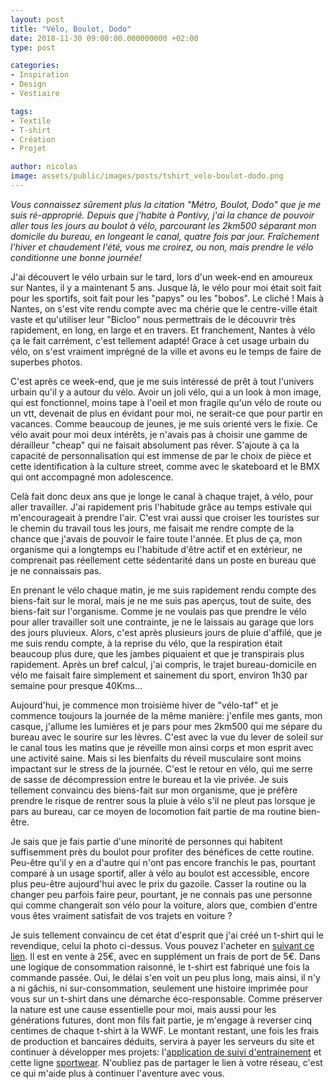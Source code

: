 ```yaml
---
layout: post
title: "Vélo, Boulot, Dodo"
date: 2018-11-30 09:00:00.000000000 +02:00
type: post

categories:
- Inspiration
- Design
- Vestiaire

tags:
- Textile
- T-shirt
- Création
- Projet

author: nicolas
image: assets/public/images/posts/tshirt_velo-boulot-dodo.png
---
```

<em>Vous connaissez sûrement plus la citation "Métro, Boulot, Dodo" que je me suis ré-approprié. Depuis que j'habite à Pontivy, j'ai la chance de pouvoir aller tous les jours au boulot à vélo, parcourant les 2km500 séparant mon domicile du bureau, en longeant le canal, quatre fois par jour. Fraîchement l'hiver et chaudement l'été, vous me croirez, ou non, mais prendre le vélo conditionne une bonne journée!</em>

J'ai découvert le vélo urbain sur le tard, lors d'un week-end en amoureux sur Nantes, il y a maintenant 5 ans. Jusque là, le vélo pour moi était soit fait pour les sportifs, soit fait pour les "papys" ou les "bobos". Le cliché ! Mais à Nantes, on s'est vite rendu compte avec ma chérie que le centre-ville était vaste et qu'utiliser leur "Bicloo" nous permettrais de le découvrir très rapidement, en long, en large et en travers. Et franchement, Nantes à vélo ça le fait carrément, c'est tellement adapté! Grace à cet usage urbain du vélo, on s'est vraiment imprégné de la ville et avons eu le temps de faire de superbes photos.

C'est après ce week-end, que je me suis intéressé de prêt à tout l'univers urbain qu'il y a autour du vélo. Avoir un joli vélo, qui a un look à mon image, qui est fonctionnel, moins tape à l'oeil et mon fragile qu'un vélo de route ou un vtt, devenait de plus en évidant pour moi, ne serait-ce que pour partir en vacances. Comme beaucoup de jeunes, je me suis orienté vers le fixie. Ce vélo avait pour moi deux intérêts, je n'avais pas à choisir une gamme de dérailleur "cheap" qui ne faisait absolument pas rêver. S'ajoute à ça la capacité de personnalisation qui est immense de par le choix de pièce et cette identification à la culture street, comme avec le skateboard et le BMX qui ont accompagné mon adolescence.

Celà fait donc deux ans que je longe le canal à chaque trajet, à vélo, pour aller travailler. J'ai rapidement pris l'habitude grâce au temps estivale qui m'encourageait à prendre l'air. C'est vrai aussi que croiser les touristes sur le chemin du travail tous les jours, me faisait me rendre compte de la chance que j'avais de pouvoir le faire toute l'année. Et plus de ça, mon organisme qui a longtemps eu l'habitude d'être actif et en extérieur, ne comprenait pas réellement cette sédentarité dans un poste en bureau que je ne connaissais pas.

En prenant le vélo chaque matin, je me suis rapidement rendu compte des biens-fait sur le moral, mais je ne me suis pas aperçus, tout de suite, des biens-fait sur l'organisme. Comme je ne voulais pas que prendre le vélo pour aller travailler soit une contrainte, je ne le laissais au garage que lors des jours pluvieux. Alors, c'est après plusieurs jours de pluie d'affilé, que je me suis rendu compte, à la reprise du vélo, que la respiration était beaucoup plus dure, que les jambes piquaient et que je transpirais plus rapidement. Après un bref calcul, j'ai compris, le trajet bureau-domicile en vélo me faisait faire simplement et sainement du sport, environ 1h30 par semaine pour presque 40Kms...

Aujourd'hui, je commence mon troisième hiver de "vélo-taf" et je commence toujours la journée de la même manière: j'enfile mes gants, mon casque, j'allume les lumières et je pars pour mes 2km500 qui me sépare du bureau avec le sourire sur les lèvres. C'est avec la vue du lever de soleil sur le canal tous les matins que je réveille mon ainsi corps et mon esprit avec une activité saine. Mais si les bienfaits du réveil musculaire sont moins impactant sur le stress de la journée. C'est le retour en vélo, qui me serre de sasse de décompression entre le bureau et la vie privée. Je suis tellement convaincu des biens-fait sur mon organisme, que je préfère prendre le risque de rentrer sous la pluie à vélo s'il ne pleut pas lorsque je pars au bureau, car ce moyen de locomotion fait partie de ma routine bien-être.

Je sais que je fais partie d'une minorité de personnes qui habitent suffisemment près du boulot pour profiter des bénéfices de cette routine. Peu-être qu'il y en a d'autre qui n'ont pas encore franchis le pas, pourtant comparé à un usage sportif, aller à vélo au boulot est accessible, encore plus peu-être aujourd'hui avec le prix du gazoile. Casser la routine ou la changer peu parfois faire peur, pourtant, je ne connais pas une personne qui comme changerait son vélo pour la voiture, alors que, combien d'entre vous êtes vraiment satisfait de vos trajets en voiture ?

Je suis tellement convaincu de cet état d'esprit que j'ai créé un t-shirt qui le revendique, celui la photo ci-dessus. Vous pouvez l'acheter en <a href="https://gum.co/jAzoV" rel="nofollow" target="_blank">suivant ce lien</a>. Il est en vente à 25€, avec en supplément un frais de port de 5€. Dans une logique de consommation raisonné, le t-shirt est fabriqué une fois la commande passée. Oui, le délai s'en voit un peu plus long, mais ainsi, il n'y a ni gâchis, ni sur-consommation, seulement une histoire imprimée pour vous sur un t-shirt dans une démarche éco-responsable. Comme préserver la nature est une cause essentielle pour moi, mais aussi pour les générations futures, dont mon fils fait partie, je m'engage à reverser cinq centimes de chaque t-shirt à la WWF. Le montant restant, une fois les frais de production et bancaires déduits, servira à payer les serveurs du site et continuer à développer mes projets: l'<a href="https://app.nicolasjouanno.com">application de suivi d'entrainement</a> et cette ligne <a href="https://gum.co/jAzoV" rel="nofollow" target="_blank">sportwear</a>. N'oubliez pas de partager le lien à votre réseau, c'est ce qui m'aide plus à continuer l'aventure avec vous.